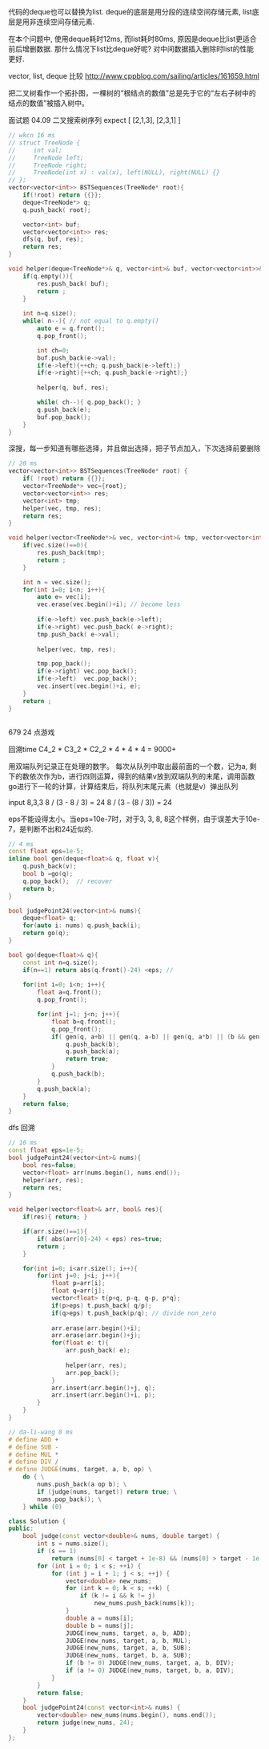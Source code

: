 
代码的deque也可以替换为list.
deque的底层是用分段的连续空间存储元素, list底层是用非连续空间存储元素.

在本个问题中, 使用deque耗时12ms, 而list耗时80ms, 原因是deque比list更适合前后增删数据. 那什么情况下list比deque好呢? 对中间数据插入删除时list的性能更好.

vector, list, deque 比较
http://www.cppblog.com/sailing/articles/161659.html

把二叉树看作一个拓扑图，一棵树的“根结点的数值”总是先于它的“左右子树中的结点的数值”被插入树中。

面试题 04.09 二叉搜索树序列
expect
[
   [2,1,3],
   [2,3,1]
]

```cpp
// wkcn 16 ms
// struct TreeNode {
//     int val;
//     TreeNode left;
//     TreeNode right;
//     TreeNode(int x) : val(x), left(NULL), right(NULL) {}
// };
vector<vector<int>> BSTSequences(TreeNode* root){
    if(!root) return {{}};
    deque<TreeNode*> q;
    q.push_back( root);

    vector<int> buf;
    vector<vector<int>> res;
    dfs(q, buf, res);
    return res;
}

void helper(deque<TreeNode*>& q, vector<int>& buf, vector<vector<int>>& res){
    if(q.empty()){
        res.push_back( buf);
        return ;
    }
    
    int n=q.size();
    while( n--){ // not equal to q.empty()
        auto e = q.front();
        q.pop_front();

        int ch=0;
        buf.push_back(e->val);
        if(e->left){++ch; q.push_back(e->left);}
        if(e->right){++ch; q.push_back(e->right);}
        
        helper(q, buf, res);

        while( ch--){ q.pop_back(); }
        q.push_back(e);
        buf.pop_back();
    }
}
```

深搜，每一步知道有哪些选择，并且做出选择，把子节点加入，下次选择前要删除

```cpp
// 20 ms
vector<vector<int>> BSTSequences(TreeNode* root) {
    if( !root) return {{}};
    vector<TreeNode*> vec={root};
    vector<vector<int>> res;
    vector<int> tmp;
    helper(vec, tmp, res);
    return res; 
}

void helper(vector<TreeNode*>& vec, vector<int>& tmp, vector<vector<int>>& res){
    if(vec.size()==0){
        res.push_back(tmp);
        return ;
    }

    int n = vec.size();
    for(int i=0; i<n; i++){
        auto e= vec[i];
        vec.erase(vec.begin()+i); // become less
        
        if(e->left) vec.push_back(e->left);
        if(e->right) vec.push_back( e->right);
        tmp.push_back( e->val);
        
        helper(vec, tmp, res);

        tmp.pop_back();
        if(e->right) vec.pop_back();
        if(e->left)  vec.pop_back();
        vec.insert(vec.begin()+i, e);
    }
    return ;
}
```


```cpp

```

679 24 点游戏

回溯time 
C4_2  * C3_2 * C2_2 * 4 * 4 * 4 = 9000+

用双端队列记录正在处理的数字。
每次从队列中取出最前面的一个数，记为a, 剩下的数依次作为b，进行四则运算，得到的结果v放到双端队列的末尾，调用函数go进行下一轮的计算，计算结束后，将队列末尾元素（也就是v）弹出队列

input 8,3,3
8 / (3 - 8 / 3) = 24
8 / (3 - (8 / 3)) = 24


eps不能设得太小。当eps=10e-7时，对于3, 3, 8, 8这个样例，由于误差大于10e-7，是判断不出和24近似的.

```cpp
// 4 ms
const float eps=1e-5;
inline bool gen(deque<float>& q, float v){
    q.push_back(v);
    bool b =go(q);
    q.pop_back();  // recover
    return b;
}

bool judgePoint24(vector<int>& nums){
    deque<float> q;
    for(auto i: nums) q.push_back(i);
    return go(q);
}

bool go(deque<float>& q){
    const int n=q.size();
    if(n==1) return abs(q.front()-24) <eps; //
    
    for(int i=0; i<n; i++){
        float a=q.front();
        q.pop_front();

        for(int j=1; j<n; j++){
            float b=q.front();
            q.pop_front();
            if( gen(q, a+b) || gen(q, a-b) || gen(q, a*b) || (b && gen(q, a/b))){
                q.push_back(b);
                q.push_back(a);
                return true;
            }
            q.push_back(b);
        }
        q.push_back(a);
    }
    return false;
}

```

dfs 回溯
```cpp
// 16 ms
const float eps=1e-5;
bool judgePoint24(vector<int>& nums){
    bool res=false;
    vector<float> arr(nums.begin(), nums.end());
    helper(arr, res);
    return res;
}

void helper(vector<float>& arr, bool& res){
    if(res){ return; }

    if(arr.size()==1){
        if( abs(arr[0]-24) < eps) res=true;
        return ;
    }

    for(int i=0; i<arr.size(); i++){
        for(int j=0; j<i; j++){
            float p=arr[i];
            float q=arr[j];
            vector<float> t{p+q, p-q, q-p, p*q};
            if(p>eps) t.push_back( q/p);
            if(q>eps) t.push_back(p/q); // divide non_zero
            
            arr.erase(arr.begin()+i);
            arr.erase(arr.begin()+j);
            for(float e: t){
                arr.push_back( e);
                
                helper(arr, res);
                arr.pop_back();
            }
            arr.insert(arr.begin()+j, q);
            arr.insert(arr.begin()+i, p);
        }
    }
}
```


```cpp
// da-li-wang 8 ms
# define ADD +
# define SUB -
# define MUL *
# define DIV /
# define JUDGE(nums, target, a, b, op) \
    do { \
        nums.push_back(a op b); \
        if (judge(nums, target)) return true; \
        nums.pop_back(); \
    } while (0)

class Solution {
public:
    bool judge(const vector<double>& nums, double target) {
        int s = nums.size();
        if (s == 1)
            return (nums[0] < target + 1e-8) && (nums[0] > target - 1e-8);
        for (int i = 0; i < s; ++i) {
            for (int j = i + 1; j < s; ++j) {
                vector<double> new_nums;
                for (int k = 0; k < s; ++k) {
                    if (k != i && k != j)
                        new_nums.push_back(nums[k]);
                }
                double a = nums[i];
                double b = nums[j];
                JUDGE(new_nums, target, a, b, ADD);
                JUDGE(new_nums, target, a, b, MUL);
                JUDGE(new_nums, target, a, b, SUB);
                JUDGE(new_nums, target, b, a, SUB);
                if (b != 0) JUDGE(new_nums, target, a, b, DIV);
                if (a != 0) JUDGE(new_nums, target, b, a, DIV);
            }
        }
        return false;
    }
    bool judgePoint24(const vector<int>& nums) {
        vector<double> new_nums(nums.begin(), nums.end());
        return judge(new_nums, 24);
    }
};

```


```cpp

```

```cpp

```

```cpp

```

```cpp

```


```cpp

```


```cpp

```

```cpp

```


```cpp

```


```cpp

```

```cpp

```

```cpp

```

```cpp

```

```cpp

```

